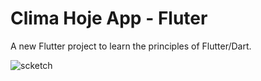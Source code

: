 # Clima Hoje App - Fluter

A new Flutter project to learn the principles of Flutter/Dart.

![scketch](./scketch..png)
